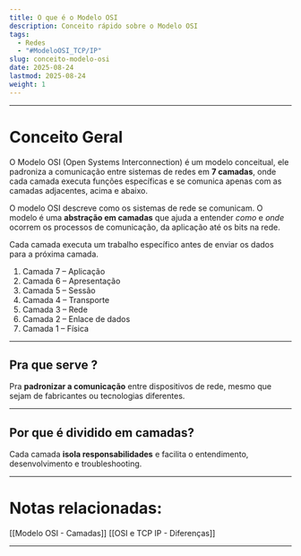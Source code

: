 ```yaml
---
title: O que é o Modelo OSI
description: Conceito rápido sobre o Modelo OSI
tags:
  - Redes
  - "#ModeloOSI_TCP/IP"
slug: conceito-modelo-osi
date: 2025-08-24
lastmod: 2025-08-24
weight: 1
---
```

---

# Conceito Geral

O Modelo OSI (Open Systems Interconnection) é um modelo conceitual, ele padroniza a comunicação entre sistemas de redes em **7 camadas**, onde cada camada executa funções específicas e se comunica apenas com as camadas adjacentes, acima e abaixo.

O modelo OSI descreve como os sistemas de rede se comunicam. O modelo é uma **abstração em camadas** que ajuda a entender _como_ e _onde_ ocorrem os processos de comunicação, da aplicação até os bits na rede.

Cada camada executa um trabalho específico antes de enviar os dados para a próxima camada.

1. Camada 7 – Aplicação
2. Camada 6 – Apresentação
3. Camada 5 – Sessão
4. Camada 4 – Transporte
5. Camada 3 – Rede
6. Camada 2 – Enlace de dados
7. Camada 1 – Física

---
## Pra que serve ?
Pra **padronizar a comunicação** entre dispositivos de rede, mesmo que sejam de fabricantes ou tecnologias diferentes.

---
## Por que é dividido em camadas?
Cada camada **isola responsabilidades** e facilita o entendimento, desenvolvimento e troubleshooting.

---
# Notas relacionadas:

[[Modelo OSI - Camadas]]
[[OSI e TCP IP - Diferenças]]

---
